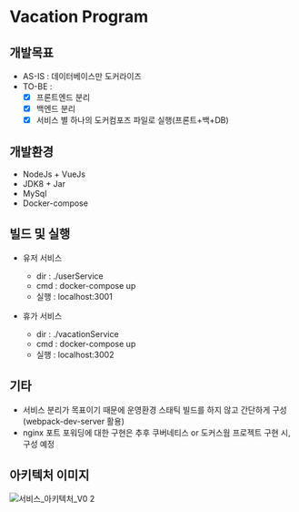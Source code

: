 # Vacation Program 

## 개발목표
- AS-IS : 데이터베이스만 도커라이즈
- TO-BE : 
  - [x] 프론트엔드 분리
  - [x] 백엔드 분리 
  - [x] 서비스 별 하나의 도커컴포즈 파일로 실행(프론트+백+DB)

## 개발환경
- NodeJs + VueJs
- JDK8 + Jar
- MySql 
- Docker-compose

## 빌드 및 실행
- 유저 서비스 
  - dir : ./userService
  - cmd : docker-compose up
  - 실행 : localhost:3001

- 휴가 서비스
  - dir : ./vacationService
  - cmd : docker-compose up
  - 실행 : localhost:3002

## 기타
- 서비스 분리가 목표이기 때문에 운영환경 스태틱 빌드를 하지 않고 간단하게 구성(webpack-dev-server 활용)
- nginx 포트 포워딩에 대한 구현은 추후 쿠버네티스 or 도커스웜 프로젝트 구현 시, 구성 예정

## 아키텍처 이미지
![서비스_아키텍처_V0 2](https://user-images.githubusercontent.com/20297475/107861760-34c88c80-6e8b-11eb-853d-fbc98047faa4.jpg)

